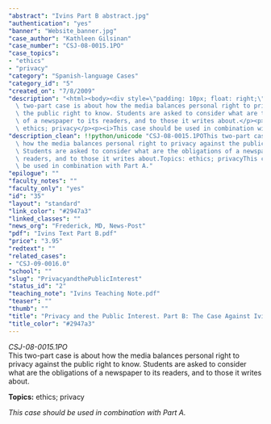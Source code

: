 ```yaml
---
"abstract": "Ivins Part B abstract.jpg"
"authentication": "yes"
"banner": "Website_banner.jpg"
"case_author": "Kathleen Gilsinan"
"case_number": "CSJ-08-0015.1PO"
"case_topics":
- "ethics"
- "privacy"
"category": "Spanish-language Cases"
"category_id": "5"
"created_on": "7/8/2009"
"description": "<html><body><div style=\"padding: 10px; float: right;\"></div><p><i>CSJ-08-0015.1PO</i><br/>This\
  \ two-part case is about how the media balances personal right to privacy against\
  \ the public right to know. Students are asked to consider what are the obligations\
  \ of a newspaper to its readers, and to those it writes about.</p><p><b>Topics:</b>\
  \ ethics; privacy</p><p><i>This case should be used in combination with Part A.<br/></i></p></body></html>"
"description_clean": !!python/unicode "CSJ-08-0015.1POThis two-part case is about\
  \ how the media balances personal right to privacy against the public right to know.\
  \ Students are asked to consider what are the obligations of a newspaper to its\
  \ readers, and to those it writes about.Topics: ethics; privacyThis case should\
  \ be used in combination with Part A."
"epilogue": ""
"faculty_notes": ""
"faculty_only": "yes"
"id": "35"
"layout": "standard"
"link_color": "#2947a3"
"linked_classes": ""
"news_org": "Frederick, MD, News-Post"
"pdf": "Ivins Text Part B.pdf"
"price": "3.95"
"redtext": ""
"related_cases":
- "CSJ-09-0016.0"
"school": ""
"slug": "PrivacyandthePublicInterest"
"status_id": "2"
"teaching_note": "Ivins Teaching Note.pdf"
"teaser": ""
"thumb": ""
"title": "Privacy and the Public Interest. Part B: The Case Against Ivins (DEAD)"
"title_color": "#2947a3"
---
```

<html><body><div style="padding: 10px; float: right;"></div><p><i>CSJ-08-0015.1PO</i><br/>This two-part case is about how the media balances personal right to privacy against the public right to know. Students are asked to consider what are the obligations of a newspaper to its readers, and to those it writes about.</p><p><b>Topics:</b> ethics; privacy</p><p><i>This case should be used in combination with Part A.<br/></i></p></body></html>
